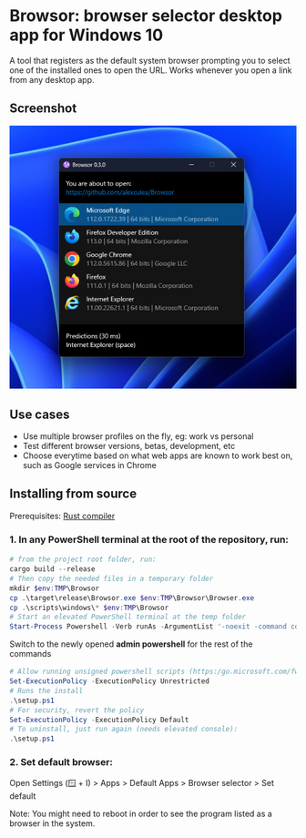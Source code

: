 # Browsor: browser selector desktop app for Windows 10

A tool that registers as the default system browser prompting you to select one of the installed ones to open the URL. Works whenever you open a link from any desktop app.

## Screenshot
  ![]( assets/program-screenshot.png )

## Use cases
  - Use multiple browser profiles on the fly, eg: work vs personal
  - Test different browser versions, betas, development, etc
  - Choose everytime based on what web apps are known to work best on, such as Google services in Chrome

## Installing from source
Prerequisites: [Rust compiler](https://www.rust-lang.org/learn/get-started)

### 1. In any PowerShell terminal at the root of the repository, run:

```PowerShell
# from the project root folder, run:
cargo build --release
# Then copy the needed files in a temporary folder
mkdir $env:TMP\Browsor
cp .\target\release\Browsor.exe $env:TMP\Browsor\Browser.exe
cp .\scripts\windows\* $env:TMP\Browsor
# Start an elevated PowerShell terminal at the temp folder
Start-Process Powershell -Verb runAs -ArgumentList '-noexit -command cd $env:TMP\Browsor'
```
Switch to the newly opened **admin powershell** for the rest of the commands

```Powershell
# Allow running unsigned powershell scripts (https:/go.microsoft.com/fwlink/?LinkID=135170)
Set-ExecutionPolicy -ExecutionPolicy Unrestricted
# Runs the install
.\setup.ps1
# For security, revert the policy
Set-ExecutionPolicy -ExecutionPolicy Default
# To uninstall, just run again (needs elevated console):
.\setup.ps1
```

### 2. Set default browser:

Open Settings (🪟 + I) > Apps > Default Apps > Browser selector > Set default

Note: You might need to reboot in order to see the program listed as a browser in the system.
